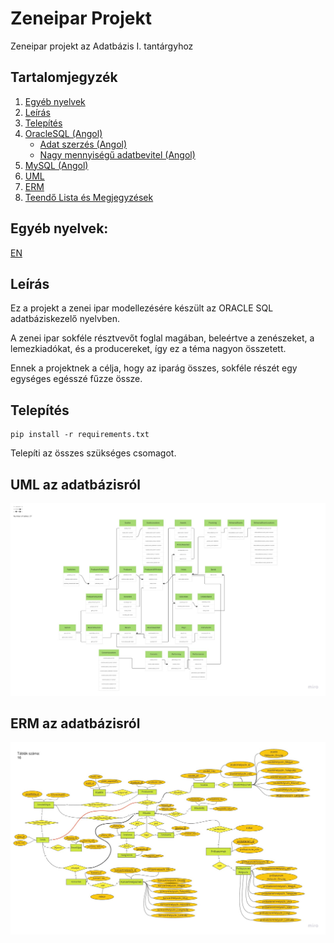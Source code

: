 # Zeneipar Projekt

Zeneipar projekt az Adatbázis I. tantárgyhoz

## Tartalomjegyzék
1. [Egyéb nyelvek](#egyéb-nyelvek)
2. [Leírás](#leírás)
3. [Telepítés](#telepítés)
4. [OracleSQL (Angol)](./sql/README.md)
    - [Adat szerzés (Angol)](./fetching-data/REAMDE.md)
    - [Nagy mennyiségű adatbevitel (Angol)](./mass-insert-data/README.md)
5. [MySQL (Angol)](./mysql/README.md)
6. [UML](#uml-az-adatbázisról)
7. [ERM](#erm-az-adatbázisról)
8. [Teendő Lista és Megjegyzések](./todo_hun.md)

## Egyéb nyelvek:
[EN](https://github.com/MemerGamer/MusicIndustry/blob/main/README.md)


## Leírás

Ez a projekt a zenei ipar modellezésére készült az ORACLE SQL adatbáziskezelő nyelvben.

A zenei ipar sokféle résztvevőt foglal magában, beleértve a zenészeket, a lemezkiadókat, és a producereket, így ez a téma nagyon összetett.

Ennek a projektnek a célja, hogy az iparág összes, sokféle részét egy egységes egésszé fűzze össze.

## Telepítés
```console
pip install -r requirements.txt
```
Telepíti az összes szükséges csomagot.

## UML az adatbázisról

![UML](https://github.com/MemerGamer/MusicIndustry/blob/main/assets/img/UML.jpg?raw=true) 

## ERM az adatbázisról

![ERM](https://github.com/MemerGamer/MusicIndustry/blob/main/assets/img/ERM-HUN.jpg?raw=true) 